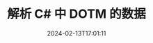 ---
############################# Static ############################
layout: "auto-gen-parser"
date: 2024-02-13T17:01:11
draft: false
otherformats: 

############################# Head ############################
head_title: "解析 C# 中 DOTM 的数据"
head_description: "快速解析 C# 中文档的数据。"

############################# Header ############################
title: "解析 C# 中 DOTM 的数据"
description: "使用几行 .NET 代码解析来自 DOTM 的数据。"
bg_image: "https://cms.admin.containerize.com/templates/aspose/App_Themes/V3/images/bg/header1.png"
bg_overlay: false
button:
    enable: true
    icon: "fas fa-arrow-down"
    label: "下载免费试用版"
    link: "https://downloads.groupdocs.com/parser/net"

############################# SubMenu ############################
submenu:
    enable: true

    left:
        img_alt: "GroupDocs.Parser for .NET"
        image: "https://cms.admin.containerize.com/templates/groupdocs/images/product-logos/90x90-noborder/groupdocs-parser-net.png"
        product: "GroupDocs.Parser"
        platform: ".NET"

    middle:
        button:

            # button loop
            - link: "https://apireference.groupdocs.com/parser/net"
              text: "API参考"

            # button loop
            - link: "https://github.com/groupdocs-parser"
              text: "代码示例"

            # button loop
            - link: "https://products.groupdocs.app/parser/family"
              text: "现场演示"

            # button loop
            - link: "https://purchase.groupdocs.com/pricing/parser/net"
              text: "价钱"

    right:
        link_download: "https://downloads.groupdocs.com/parser"
        link_learn: "https://docs.groupdocs.com/parser/net"
        link_buy: "https://purchase.groupdocs.com"

############################# About ############################
about:
    enable: true
    title: "使用 GroupDocs.Parser for .NET 中的模板解析数据"
    content: |
        模板可以极大地提高从文档中提取数据的效率、准确性和一致性。 GroupDocs.Parser for .NET 提供了使用模板的强大解决方案。
        
        使用 GroupDocs.Parser for .NET，您可以轻松地为不同类型的文档创建模板，包括 PDF 和 Microsoft Word 文档。您还可以使用模板对多个文档进行批量解析。

        在 GroupDocs.Parser for .NET 中使用模板的最佳做法包括使用唯一标识符并在部署之前彻底测试模板。使用 GroupDocs.Parser for .NET，您可以优化数据提取并获得更好的结果。

        立即下载并尝试 GroupDocs.Parser for .NET，以简化您的文档解析任务并提高您的工作效率。我们的文档和支持资源可帮助您入门并取得成功。

        要详细了解文档解析，请参阅[文档](https://docs.groupdocs.com/parser/net/working-with-templates/)。

############################# More ############################
more:
    enable: true
    title_left: "系统要求"
    content_left: |
        GroupDocs.Parser for .NET 所有主要平台和操作系统均支持 API。在执行下面的代码之前，请确保您的系统上安装了以下先决条件。
        
        * 操作系统：Microsoft Windows、Linux、MacOS
        * 开发环境：Microsoft Visual Studio, Xamarin, MonoDevelop
        * 构架
        * 从 [Nuget](https://www.nuget.org/packages/groupdocs.parser) 下载最新版本的 GroupDocs.Parser for .NET

    title_right: "为什么使用GroupDocs.Parser for .NET"
    content_right: |
        * 支持从任何支持的文档中提取纯文本    
        * 通过用户定义的模板解析文档    
        * 全面支持结构化文本提取    
        * 通过关键字和正则表达式进行文本搜索    
        * 提取格式化文本、元数据、图像、容器和附件    
        * 提取某些支持的文档格式的目录    
        * 从 PDF 文档解析表单数据    
        * 从文档中提取超链接           

############################# Demos ############################
demos:
    enable: true
    title: "现场演示 - 解析来自 DOTM 在线的数据"
    content: |
       立即访问 [GroupDocs.Parser 现场演示](https://products.groupdocs.app/parser/dotm) 网站解析 DOTM 文件中的数据。
       现场演示有以下好处。
        
############################# About Formats ############################
about_formats:
    enable: true

############################# More Formats ############################
more_formats:
    enable: true
    title: "解析其他文档格式的数据"
    content: |
        .NET 文档解析文件格式和图像的 API。提取一些流行文件格式的数据，如下所述。

############################# Back to top ###############################
back_to_top:
    enable: true
---